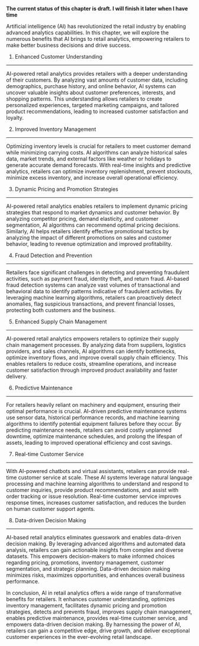**The current status of this chapter is draft. I will finish it later when I have time**

Artificial intelligence (AI) has revolutionized the retail industry by enabling advanced analytics capabilities. In this chapter, we will explore the numerous benefits that AI brings to retail analytics, empowering retailers to make better business decisions and drive success.

1. Enhanced Customer Understanding
----------------------------------

AI-powered retail analytics provides retailers with a deeper understanding of their customers. By analyzing vast amounts of customer data, including demographics, purchase history, and online behavior, AI systems can uncover valuable insights about customer preferences, interests, and shopping patterns. This understanding allows retailers to create personalized experiences, targeted marketing campaigns, and tailored product recommendations, leading to increased customer satisfaction and loyalty.

2. Improved Inventory Management
--------------------------------

Optimizing inventory levels is crucial for retailers to meet customer demand while minimizing carrying costs. AI algorithms can analyze historical sales data, market trends, and external factors like weather or holidays to generate accurate demand forecasts. With real-time insights and predictive analytics, retailers can optimize inventory replenishment, prevent stockouts, minimize excess inventory, and increase overall operational efficiency.

3. Dynamic Pricing and Promotion Strategies
-------------------------------------------

AI-powered retail analytics enables retailers to implement dynamic pricing strategies that respond to market dynamics and customer behavior. By analyzing competitor pricing, demand elasticity, and customer segmentation, AI algorithms can recommend optimal pricing decisions. Similarly, AI helps retailers identify effective promotional tactics by analyzing the impact of different promotions on sales and customer behavior, leading to revenue optimization and improved profitability.

4. Fraud Detection and Prevention
---------------------------------

Retailers face significant challenges in detecting and preventing fraudulent activities, such as payment fraud, identity theft, and return fraud. AI-based fraud detection systems can analyze vast volumes of transactional and behavioral data to identify patterns indicative of fraudulent activities. By leveraging machine learning algorithms, retailers can proactively detect anomalies, flag suspicious transactions, and prevent financial losses, protecting both customers and the business.

5. Enhanced Supply Chain Management
-----------------------------------

AI-powered retail analytics empowers retailers to optimize their supply chain management processes. By analyzing data from suppliers, logistics providers, and sales channels, AI algorithms can identify bottlenecks, optimize inventory flows, and improve overall supply chain efficiency. This enables retailers to reduce costs, streamline operations, and increase customer satisfaction through improved product availability and faster delivery.

6. Predictive Maintenance
-------------------------

For retailers heavily reliant on machinery and equipment, ensuring their optimal performance is crucial. AI-driven predictive maintenance systems use sensor data, historical performance records, and machine learning algorithms to identify potential equipment failures before they occur. By predicting maintenance needs, retailers can avoid costly unplanned downtime, optimize maintenance schedules, and prolong the lifespan of assets, leading to improved operational efficiency and cost savings.

7. Real-time Customer Service
-----------------------------

With AI-powered chatbots and virtual assistants, retailers can provide real-time customer service at scale. These AI systems leverage natural language processing and machine learning algorithms to understand and respond to customer inquiries, provide product recommendations, and assist with order tracking or issue resolution. Real-time customer service improves response times, increases customer satisfaction, and reduces the burden on human customer support agents.

8. Data-driven Decision Making
------------------------------

AI-based retail analytics eliminates guesswork and enables data-driven decision making. By leveraging advanced algorithms and automated data analysis, retailers can gain actionable insights from complex and diverse datasets. This empowers decision-makers to make informed choices regarding pricing, promotions, inventory management, customer segmentation, and strategic planning. Data-driven decision making minimizes risks, maximizes opportunities, and enhances overall business performance.

In conclusion, AI in retail analytics offers a wide range of transformative benefits for retailers. It enhances customer understanding, optimizes inventory management, facilitates dynamic pricing and promotion strategies, detects and prevents fraud, improves supply chain management, enables predictive maintenance, provides real-time customer service, and empowers data-driven decision making. By harnessing the power of AI, retailers can gain a competitive edge, drive growth, and deliver exceptional customer experiences in the ever-evolving retail landscape.
